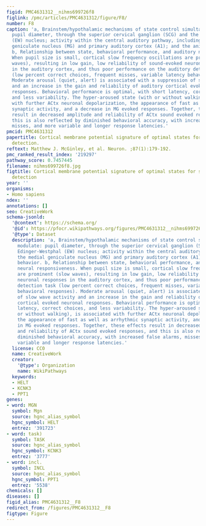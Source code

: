 ```yaml
---
figid: PMC4631312__nihms699726f8
figlink: /pmc/articles/PMC4631312/figure/F8/
number: F8
caption: 'a, Brainstem/hypothalamic mechanisms of state control simultaneously modulate:
  pupil diameter, through the superior cervical ganglion (SCG) and the Edinger-Westphal
  (EW) nucleus; activity within the central auditory pathway, including the medial
  geniculate nucleus (MG) and primary auditory cortex (A1); and the animal’s behavior.
  b, Relationship between state, behavioral performance, and auditory neural responsiveness.
  When pupil size is small, cortical slow frequency oscillations are prominent (slow
  waves), resulting in low gain, low reliability of sound-evoked neuronal responses
  in the auditory cortex, and thus poor performance on the auditory detection task
  (low percent correct choices, frequent misses, variable latency behavioral responses).
  Moderate arousal (quiet, alert) is associated with a suppression of slow wave activity
  and an increase in the gain and reliability of auditory cortical evoked neuronal
  responses. Behavioral performance is optimal, with short latency, correct choices,
  and less variability. The hyper-aroused state (with or without walking), is associated
  with further ACtx neuronal depolarization, the appearance of fast as well as arrhythmic
  synaptic activity, and a decrease in MG evoked responses. Together, these effects
  result in decreased amplitude and reliability of ACtx sound evoked responses, and
  this is also reflected by diminished behavioral accuracy, with increased false alarms,
  misses, and more variable and longer response latencies.'
pmcid: PMC4631312
papertitle: Cortical membrane potential signature of optimal states for sensory signal
  detection.
reftext: Matthew J. McGinley, et al. Neuron. ;87(1):179-192.
pmc_ranked_result_index: '219297'
pathway_score: 0.7457445
filename: nihms699726f8.jpg
figtitle: Cortical membrane potential signature of optimal states for sensory signal
  detection
year: ''
organisms:
- Homo sapiens
ndex: ''
annotations: []
seo: CreativeWork
schema-jsonld:
  '@context': https://schema.org/
  '@id': https://pfocr.wikipathways.org/figures/PMC4631312__nihms699726f8.html
  '@type': Dataset
  description: 'a, Brainstem/hypothalamic mechanisms of state control simultaneously
    modulate: pupil diameter, through the superior cervical ganglion (SCG) and the
    Edinger-Westphal (EW) nucleus; activity within the central auditory pathway, including
    the medial geniculate nucleus (MG) and primary auditory cortex (A1); and the animal’s
    behavior. b, Relationship between state, behavioral performance, and auditory
    neural responsiveness. When pupil size is small, cortical slow frequency oscillations
    are prominent (slow waves), resulting in low gain, low reliability of sound-evoked
    neuronal responses in the auditory cortex, and thus poor performance on the auditory
    detection task (low percent correct choices, frequent misses, variable latency
    behavioral responses). Moderate arousal (quiet, alert) is associated with a suppression
    of slow wave activity and an increase in the gain and reliability of auditory
    cortical evoked neuronal responses. Behavioral performance is optimal, with short
    latency, correct choices, and less variability. The hyper-aroused state (with
    or without walking), is associated with further ACtx neuronal depolarization,
    the appearance of fast as well as arrhythmic synaptic activity, and a decrease
    in MG evoked responses. Together, these effects result in decreased amplitude
    and reliability of ACtx sound evoked responses, and this is also reflected by
    diminished behavioral accuracy, with increased false alarms, misses, and more
    variable and longer response latencies.'
  license: CC0
  name: CreativeWork
  creator:
    '@type': Organization
    name: WikiPathways
  keywords:
  - HELT
  - KCNK3
  - PPT1
genes:
- word: MGN
  symbol: Mgn
  source: hgnc_alias_symbol
  hgnc_symbol: HELT
  entrez: '391723'
- word: task)
  symbol: TASK
  source: hgnc_alias_symbol
  hgnc_symbol: KCNK3
  entrez: '3777'
- word: incl.
  symbol: INCL
  source: hgnc_alias_symbol
  hgnc_symbol: PPT1
  entrez: '5538'
chemicals: []
diseases: []
figid_alias: PMC4631312__F8
redirect_from: /figures/PMC4631312__F8
figtype: Figure
---
```

